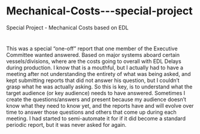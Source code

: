 # Mechanical-Costs---special-project
Special Project - Mechanical Costs based on EDL
#
This was a special “one-off” report that one member of the Executive Committee wanted answered.  Based on major systems aboard certain vessels/divisions, where are the costs going to overall with EDL Delays during production.  I know that is a mouthful, but I actually had to have a meeting after not understanding the entirety of what was being asked, and kept submitting reports that did not answer his question, but I couldn’t grasp what he was actually asking.  So this is key, is to understand what the target audience (or key audience) needs to have answered.  Sometimes I create the questions/answers and present because my audience doesn’t know what they need to know yet, and the reports have and will evolve over time to answer those questions and others that come up during each meeting.  I had started to semi-automate it for if it did become a standard periodic report, but it was never asked for again.
